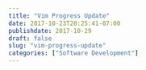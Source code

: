 ```yaml
---
title: "Vim Progress Update"
date: 2017-10-23T20:25:41-07:00
publishdate: 2017-10-29
draft: false
slug: "vim-progress-update"
categories: ["Software Development"]
---
```

